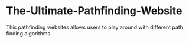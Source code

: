 # The-Ultimate-Pathfinding-Website
This pathfinding websites allows users to play around with different path finding algorithms
